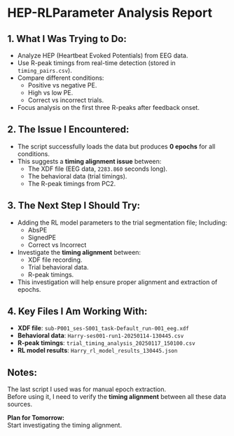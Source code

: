 # HEP-RLParameter Analysis Report

## 1. What I Was Trying to Do:
- Analyze HEP (Heartbeat Evoked Potentials) from EEG data.
- Use R-peak timings from real-time detection (stored in `timing_pairs.csv`).
- Compare different conditions:
  - Positive vs negative PE.
  - High vs low PE.
  - Correct vs incorrect trials.
- Focus analysis on the first three R-peaks after feedback onset.

## 2. The Issue I Encountered:
- The script successfully loads the data but produces **0 epochs** for all conditions.
- This suggests a **timing alignment issue** between:
  - The XDF file (EEG data, `2283.860` seconds long).
  - The behavioral data (trial timings).
  - The R-peak timings from PC2.

## 3. The Next Step I Should Try:
- Adding the RL model parameters to the trial segmentation file; Including:
    - AbsPE
    - SignedPE
    - Correct vs Incorrect
- Investigate the **timing alignment** between:
  - XDF file recording.
  - Trial behavioral data.
  - R-peak timings.
- This investigation will help ensure proper alignment and extraction of epochs.

## 4. Key Files I Am Working With:
- **XDF file**: `sub-P001_ses-S001_task-Default_run-001_eeg.xdf`
- **Behavioral data**: `Harry-ses001-run1-20250114-130445.csv`
- **R-peak timings**: `trial_timing_analysis_20250117_150100.csv`
- **RL model results**: `Harry_rl_model_results_130445.json`

## Notes:
The last script I used was for manual epoch extraction.  
Before using it, I need to verify the **timing alignment** between all these data sources.  

**Plan for Tomorrow:**  
Start investigating the timing alignment.
